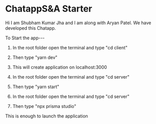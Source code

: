 # ChatappS&A Starter


Hi I am Shubham Kumar Jha and I am along with Aryan Patel. We have developed this Chatapp.

To Start the app---
1. In the root folder open the terminal and type "cd client"
2. Then type "yarn dev"
3. This will create application on localhost:3000

3. In the root folder open the terminal and type "cd server"
4. Then type "yarn start"

5. In the root folder open the terminal and type "cd server"
6. Then type "npx prisma studio"


This is enough to launch the application
